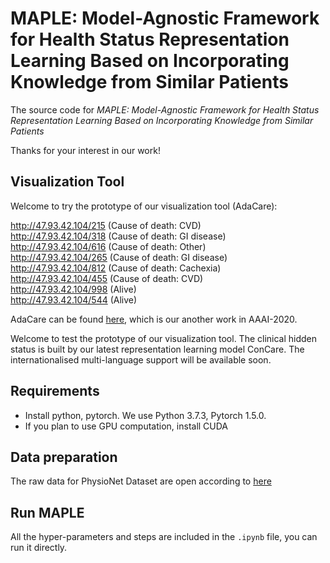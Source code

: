 # MAPLE: Model-Agnostic Framework for Health Status Representation Learning Based on Incorporating Knowledge from Similar Patients

The source code for *MAPLE: Model-Agnostic Framework for Health Status Representation Learning Based on Incorporating Knowledge from Similar Patients*

Thanks for your interest in our work!

## Visualization Tool
Welcome to try the prototype of our visualization tool (AdaCare):

http://47.93.42.104/215 (Cause of death: CVD)   
http://47.93.42.104/318 (Cause of death: GI disease)   
http://47.93.42.104/616 (Cause of death: Other)   
http://47.93.42.104/265 (Cause of death: GI disease)    
http://47.93.42.104/812 (Cause of death: Cachexia)   
http://47.93.42.104/455 (Cause of death: CVD)       
http://47.93.42.104/998 (Alive)       
http://47.93.42.104/544 (Alive)    

AdaCare can be found [here](https://github.com/Accountable-Machine-Intelligence/AdaCare), which is our another work in AAAI-2020.

Welcome to test the prototype of our visualization tool. The clinical hidden status is built by our latest representation learning model ConCare.
The internationalised multi-language support will be available soon.

## Requirements

* Install python, pytorch. We use Python 3.7.3, Pytorch 1.5.0.
* If you plan to use GPU computation, install CUDA

## Data preparation
The raw data for PhysioNet Dataset are open according to [here](https://journals.lww.com/ccmjournal/Fulltext/2020/02000/Early_Prediction_of_Sepsis_From_Clinical_Data__The.10.aspx)


## Run MAPLE

All the hyper-parameters and steps are included in the `.ipynb` file, you can run it directly. 
